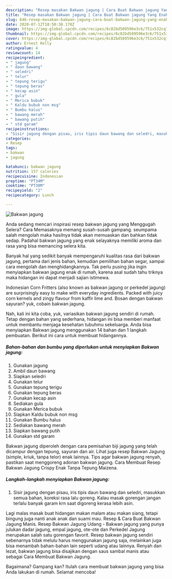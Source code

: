 ```yaml
---
description: "Resep masakan Bakwan jagung | Cara Buat Bakwan jagung Yang Enak dan Simpel"
title: "Resep masakan Bakwan jagung | Cara Buat Bakwan jagung Yang Enak dan Simpel"
slug: 646-resep-masakan-bakwan-jagung-cara-buat-bakwan-jagung-yang-enak-dan-simpel
date: 2020-07-12T18:50:38.178Z
image: https://img-global.cpcdn.com/recipes/6c82bd589596e3c6/751x532cq70/bakwan-jagung-foto-resep-utama.jpg
thumbnail: https://img-global.cpcdn.com/recipes/6c82bd589596e3c6/751x532cq70/bakwan-jagung-foto-resep-utama.jpg
cover: https://img-global.cpcdn.com/recipes/6c82bd589596e3c6/751x532cq70/bakwan-jagung-foto-resep-utama.jpg
author: Ernest Kelly
ratingvalue: 4
reviewcount: 14
recipeingredient:
- " jagung"
- " daun bawang"
- " seledri"
- " telur"
- " tepung terigu"
- " tepung beras"
- " kecap asin"
- " gula"
- " Merica bubuk"
- " Kaldu bubuk non msg"
- " Bumbu halus"
- " bawang merah"
- " bawang putih"
- " std garam"
recipeinstructions:
- "Sisir jagung dengan pisau, iris tipis daun bawang dan seledri, masukkan semua bahan, koreksi rasa lalu goreng. Kalau masak gorengan jangan terlalu banyak garam krn saat digoreng kerasa lebih asin."
categories:
- Resep
tags:
- bakwan
- jagung

katakunci: bakwan jagung 
nutrition: 157 calories
recipecuisine: Indonesian
preptime: "PT34M"
cooktime: "PT30M"
recipeyield: "2"
recipecategory: Lunch

---
```



![Bakwan jagung](https://img-global.cpcdn.com/recipes/6c82bd589596e3c6/751x532cq70/bakwan-jagung-foto-resep-utama.jpg)

Anda sedang mencari inspirasi resep bakwan jagung yang Menggugah Selera? Cara Memasaknya memang susah-susah gampang. seumpama salah mengolah maka hasilnya tidak akan memuaskan dan bahkan tidak sedap. Padahal bakwan jagung yang enak selayaknya memiliki aroma dan rasa yang bisa memancing selera kita.

Banyak hal yang sedikit banyak mempengaruhi kualitas rasa dari bakwan jagung, pertama dari jenis bahan, kemudian pemilihan bahan segar, sampai cara mengolah dan menghidangkannya. Tak perlu pusing jika ingin menyiapkan bakwan jagung enak di rumah, karena asal sudah tahu triknya maka hidangan ini dapat menjadi sajian istimewa.

Indonesian Corn Fritters (also known as bakwan jagung or perkedel jagung) are surprisingly easy to make with everyday ingredients. Packed with juicy corn kernels and zingy flavour from kaffir lime and. Bosan dengan bakwan sayuran? yuk, cobain bakwan jagung.


Nah, kali ini kita coba, yuk, variasikan bakwan jagung sendiri di rumah. Tetap dengan bahan yang sederhana, hidangan ini bisa memberi manfaat untuk membantu menjaga kesehatan tubuhmu sekeluarga. Anda bisa menyiapkan Bakwan jagung menggunakan 14 bahan dan 1 langkah pembuatan. Berikut ini cara untuk membuat hidangannya.

<!--inarticleads1-->

##### Bahan-bahan dan bumbu yang diperlukan untuk menyiapkan Bakwan jagung:

1. Gunakan  jagung
1. Ambil  daun bawang
1. Siapkan  seledri
1. Gunakan  telur
1. Gunakan  tepung terigu
1. Gunakan  tepung beras
1. Gunakan  kecap asin
1. Sediakan  gula
1. Gunakan  Merica bubuk
1. Siapkan  Kaldu bubuk non msg
1. Gunakan  Bumbu halus
1. Sediakan  bawang merah
1. Siapkan  bawang putih
1. Gunakan  std garam


Bakwan jagung diperoleh dengan cara pemisahan biji jagung yang telah dicampur dengan tepung, sayuran dan air. Lihat juga resep Bakwan Jagung (simple, kriuk, tanpa telor) enak lainnya. Tips agar bakwan jagung renyah, pastikan saat menggoreng adonan bakwan jagung. Cara Membuat Resep Bakwan Jagung Crispy Enak Tanpa Tepung Maizena. 

<!--inarticleads2-->

##### Langkah-langkah menyiapkan Bakwan jagung:

1. Sisir jagung dengan pisau, iris tipis daun bawang dan seledri, masukkan semua bahan, koreksi rasa lalu goreng. Kalau masak gorengan jangan terlalu banyak garam krn saat digoreng kerasa lebih asin.


Lagi malas masak buat hidangan makan malam atau makan siang, tetapi bingung juga nanti anak anak dan suami mau. Resep &amp; Cara Buat Bakwan Jagung Manis. Resep Bakwan Jagung Udang - Bakwan jagung yang punya julukan dadar jagung, empal jagung, ote-ote dan Perkedel Jagung merupakan salah satu gorengan favorit. Resep bakwan jagung sendiri sebenarnya tidak melulu harus menggunakan jagung saja, melainkan juga bisa menambah bahan-bahan lain seperti udang atau lainnya. Renyah dan lezat, bakwan jagung bisa disajikan dengan saus sambal manis atau sebagai Cara Membuat Bakwan Jagung. 

Bagaimana? Gampang kan? Itulah cara membuat bakwan jagung yang bisa Anda lakukan di rumah. Selamat mencoba!

